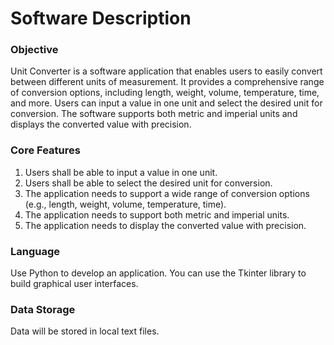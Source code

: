 # Software Description

### Objective

Unit Converter is a software application that enables users to easily convert between different units of measurement. It provides a comprehensive range of conversion options, including length, weight, volume, temperature, time, and more. Users can input a value in one unit and select the desired unit for conversion. The software supports both metric and imperial units and displays the converted value with precision.

### Core Features

1. Users shall be able to input a value in one unit.  
2. Users shall be able to select the desired unit for conversion.  
3. The application needs to support a wide range of conversion options (e.g., length, weight, volume, temperature, time).  
4. The application needs to support both metric and imperial units.  
5. The application needs to display the converted value with precision.  

### Language

Use Python to develop an application. You can use the Tkinter library to build graphical user interfaces.

### Data Storage

Data will be stored in local text files.